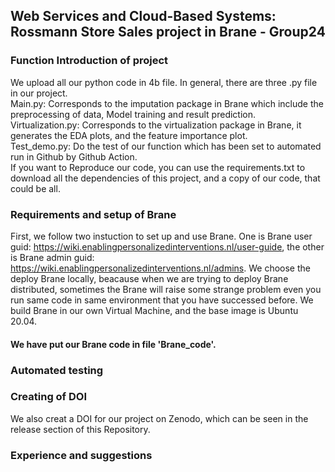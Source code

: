 ## Web Services and Cloud-Based Systems: Rossmann Store Sales project in Brane - Group24

### Function Introduction of project
  We upload all our python code in 4b file. In general, there are three .py file in our project.   
  Main.py: Corresponds to the imputation package in Brane which include the preprocessing of data, Model training and result prediction.   
  Virtualization.py: Corresponds to the virtualization package in Brane, it generates the EDA plots, and the feature importance plot.   
  Test_demo.py: Do the test of our function which has been set to automated run in Github by Github Action.  
  If you want to Reproduce our code, you can use the requirements.txt to download all the dependencies of this project, and a copy of our code, that could be all.

### Requirements and setup of Brane
  First, we follow two instuction to set up and use Brane. One is Brane user guid: https://wiki.enablingpersonalizedinterventions.nl/user-guide, the other is Brane admin guid: https://wiki.enablingpersonalizedinterventions.nl/admins.
  We choose the deploy Brane locally, beacause when we are trying to deploy Brane distributed, sometimes the Brane will raise some strange problem even you run same code in same environment that you have successed before.
  We build Brane in our own Virtual Machine, and the base image is Ubuntu 20.04.
  
  #### We have put our Brane code in file 'Brane_code'.


### Automated testing


### Creating of DOI
We also creat a DOI for our project on Zenodo, which can be seen in the release section of this  Repository.

### Experience and suggestions
